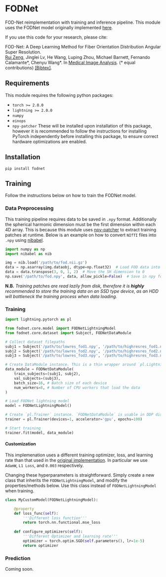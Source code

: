 # FODNet

FOD-Net reimplementation with training and inference pipeline. This module uses the FODNet model originally implemented [here](https://github.com/ruizengalways/FOD-Net).

If you use this code for your research, please cite:

FOD-Net: A Deep Learning Method for Fiber Orientation Distribution Angular Super Resolution.<br>
[Rui Zeng](https://sites.google.com/site/ruizenghomepage/), Jinglei Lv, He Wang, Luping Zhou, Michael Barnett, Fernando Calamante\*, Chenyu Wang\*. In [Medical Image Analysis](https://www.sciencedirect.com/science/article/abs/pii/S1361841522000822). (* equal contributions) [[Bibtex]](bib.txt).

## Requirements

This module requires the following python packages:
- `torch >= 2.0.0`
- `lightning >= 2.0.0`
- `numpy`
- `einops`
- `npy-patcher`
These will be installed upon installation of this package, however it is recommended to follow the instructions for installing PyTorch independently before installing this package, to ensure correct hardware optimizations are enabled.

## Installation

```
pip install fodnet
```

## Training

Follow the instructions below on how to train the FODNet model.


### Data Preprocessing

This training pipeline requires data to be saved in `.npy` format. Additionally the spherical harmonic dimension must be the first dimension within each 4D array. This is because this module uses [npy-patcher](https://github.com/m-lyon/npy-cpp-patches) to extract training patches at runtime. Below is an example on how to convert `NIfTI` files into `.npy` using [nibabel](https://nipy.org/nibabel/).

```python
import numpy as np
import nibabel as nib

img = nib.load('/path/to/fod.nii.gz')
data = np.asarray(img.dataobj, dtype=np.float32)  # Load FOD data into memory
data = data.transpose(3, 0, 1, 2)  # Move the SH dimension to 0
np.save('/path/to/fod.npy', data, allow_pickle=False)  # Save in npy format. Ensure this is on an SSD.
```

**N.B.** *Training patches are read lazily from disk, therefore it is **highly** recommended to store the training data on an SSD type device, as an HDD will bottleneck the training process when data loading.*

### Training

```python
import lightning.pytorch as pl

from fodnet.core.model import FODNetLightningModel
from fodnet.core.dataset import Subject, FODNetDataModule

# Collect dataset filepaths
subj1 = Subject('/path/to/lowres_fod1.npy', '/path/to/highresres_fod1.npy', '/path/to/mask1.npy')
subj2 = Subject('/path/to/lowres_fod2.npy', '/path/to/highresres_fod2.npy', '/path/to/mask2.npy')
subj3 = Subject('/path/to/lowres_fod3.npy', '/path/to/highresres_fod3.npy', '/path/to/mask3.npy')

# Create DataModule instance. This is a thin wrapper around `pl.LightningDataModule`.
data_module = FODNetDataModule(
    train_subjects=(subj1, subj2),
    val_subjects=(subj3),
    batch_size=16, # Batch size of each device
    num_workers=8, # Number of CPU workers that load the data
)

# Load FODNet lightning model
model = FODNetLightningModel()

# Create `pl.Trainer` instance. `FODNetDataModule` is usable in DDP distributed training strategy.
trainer = pl.Trainer(devices=1, accelerator='gpu', epochs=100)

# Start training
trainer.fit(model, data_module)
```

#### Customization

This implemenation uses a different training optimizer, loss, and learning rate than that used in the [original implementation](https://github.com/ruizengalways/FOD-Net). In particular we use `AdamW`, `L1 Loss`, and `0.003` respectively.

Changing these hyperparameters is straightforward. Simply create a new class that inherits the `FODNetLightningModel`, and modify the properties/methods below. Use this class instead of `FODNetLightningModel` when training.

```python
class MyCustomModel(FODNetLightningModel):

    @property
    def loss_func(self):
        '''Different loss function'''
        return torch.nn.functional.mse_loss
    
    def configure_optimizers(self):
        '''Different Optimizer and learning rate'''
        optimizer = torch.optim.SGD(self.parameters(), lr=1e-5)
        return optimizer
```

### Prediction

Coming soon.